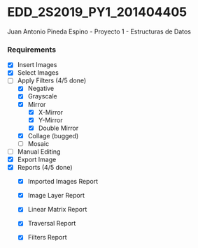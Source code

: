 # EDD_2S2019_PY1_201404405
Juan Antonio Pineda Espino - Proyecto 1 - Estructuras de Datos 

### Requirements 

- [x] Insert Images
- [x] Select Images
- [ ] Apply Filters (4/5 done)
	- [x] Negative
	- [x] Grayscale
	- [x] Mirror
		- [x] X-Mirror
		- [x] Y-Mirror
		- [x] Double Mirror
	- [x] Collage (bugged)
	- [ ] Mosaic
- [ ] Manual Editing
- [x] Export Image
- [x] Reports (4/5 done)
	-[x] Imported Images Report
	-[x] Image Layer Report
	-[x] Linear Matrix Report
	-[x] Traversal Report
	-[x] Filters Report


